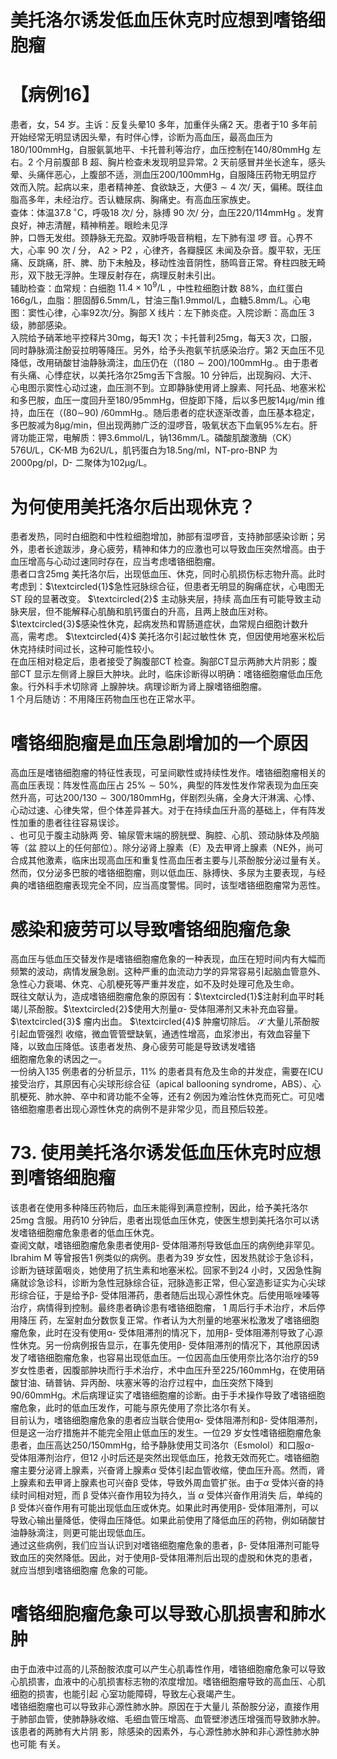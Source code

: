 # 美托洛尔诱发低血压休克时应想到嗜铬细胞瘤  
# 【病例16】  
患者，女，54 岁。主诉：反复头晕10 多年，加重伴头痛2 天。患者于10 多年前开始经常无明显诱因头晕，有时伴心悸，诊断为高血压，最高血压为$180/100\mathrm{mmHg}$，自服氨氯地平、卡托普利等治疗，血压控制在$140/80\mathrm{mmHg}$ 左右。2 个月前腹部 B 超、胸片检查未发现明显异常。2 天前感冒并坐长途车，感头晕、头痛伴恶心，上腹部不适，测血压$200/100\mathrm{mmHg}$，自服降压药物无明显疗效而入院。起病以来，患者精神差、食欲缺乏，大便$3\sim4$ 次/ 天，偏稀。既往血脂高多年，未经治疗。否认糖尿病、胸痛史。有高血压家族史。  
查体：体温$37.8\,^{\circ}\mathrm{C}$，呼吸18 次/ 分，脉搏 90 次/ 分，血压$220/114\mathrm{mmHg}$ 。发育良好，神志清醒，精神稍差。眼睑未见浮  
肿，口唇无发绀。颈静脉无充盈。双肺呼吸音稍粗，左下肺有湿 啰 音。心界不大，心率  90  次 /  分， $\mathrm{A}2>\mathrm{P}2$ ，心律齐，各瓣膜区 未闻及杂音。腹平软，无压痛、反跳痛，肝、脾、肋下未触及，移动性浊音阴性，肠鸣音正常。脊柱四肢无畸形，双下肢无浮肿。生理反射存在，病理反射未引出。  
辅助检查：血常规：白细胞 $11.4\times10^{9}/\mathrm{L}$ ，中性粒细胞计数 $88\%$，血红蛋白$166\mathrm{g/L}$，血脂：胆固醇$6.5\mathrm{mm}/\mathrm{L}$，甘油三酯1.9mmol/L，血糖$5.8\mathrm{mm}/\mathrm{L}$。心电图：窦性心律，心率92次/分。胸部 X  线片：左下肺炎症。入院诊断：高血压 3  级，肺部感染。  
入院给予硝苯地平控释片$30\mathrm{mg}$，每天1 次；卡托普利$25\mathrm{mg}$，每天3 次，口服，同时静脉滴注酚妥拉明等降压。另外，给予头孢氨苄抗感染治疗。第2 天血压不见降低，改用硝酸甘油静脉滴注，血压仍在（$\left(180\sim200\right)/100\mathrm{mmHg}.$。由于患者有头痛、心悸症状，以美托洛尔$25\mathrm{mg}$舌下含服。10 分钟后，出现胸闷、大汗、心电图示窦性心动过速，血压测不到。立即静脉使用肾上腺素、阿托品、地塞米松和多巴胺，血压一度回升至$180/95\mathrm{mmHg}$，但旋即下降，后以多巴胺$14\upmu\mathrm{g/min}$ 维持，血压在（$(80\mathrm{\sim}90)\;/60\mathrm{mmHg}.$。随后患者的症状逐渐改善，血压基本稳定，多巴胺减为$8\upmu\mathrm{g}/\mathrm{min}$，但出现两肺广泛的湿啰音，吸氧状态下血氧$95\%$左右。肝肾功能正常，电解质：钾3.6mmol/L，钠$136\mathrm{mm}/\mathrm{L}$。磷酸肌酸激酶（CK）576U/L，CK-MB 为62U/L，肌钙蛋白为$18.5\mathrm{ng/ml}$，NT-pro-BNP 为$2000{\mathrm{pg}}/{\mathrm{pl}}$，D- 二聚体为$102\upmu\mathrm{g/L}$。  
#  为何使用美托洛尔后出现休克？  
患者发热，同时白细胞和中性粒细胞增加，肺部有湿啰音，支持肺部感染诊断；另外，患者长途跋涉，身心疲劳，精神和体力的应激也可以导致血压突然增高。由于血压增高与心动过速同时存在，应当考虑嗜铬细胞瘤。  
患者口含$25\mathrm{mg}$ 美托洛尔后，出现低血压、休克，同时心肌损伤标志物升高。此时考虑到：$\textcircled{1}$急性冠脉综合征，但患者无明显的胸痛症状，心电图无 ST  段的显著改变。 $\textcircled{2}$ 主动脉夹层，持续 高血压有可能导致主动脉夹层，但不能解释心肌酶和肌钙蛋白的升高，且两上肢血压对称。$\textcircled{3}$感染性休克，起病发热和胃肠道症状，血常规白细胞计数升高，需考虑。 $\textcircled{4}$ 美托洛尔引起过敏性休 克，但因使用地塞米松后休克持续时间过长，这种可能性较小。  
在血压相对稳定后，患者接受了胸腹部CT 检查。胸部CT显示两肺大片阴影；腹部CT 显示左侧肾上腺巨大肿块。此时，临床诊断得以明确：嗜铬细胞瘤低血压危象。行外科手术切除肾 上腺肿块。病理诊断为肾上腺嗜铬细胞瘤。  
1 个月后随访：不用降压药物血压也在正常水平。  
#  嗜铬细胞瘤是血压急剧增加的一个原因  
高血压是嗜铬细胞瘤的特征性表现，可呈间歇性或持续性发作。嗜铬细胞瘤相关的高血压表现：阵发性高血压占 $25\%\sim50\%$，典型的阵发性发作常表现为血压突然升高，可达$200/130\sim300/180\mathrm{mmHg}$，伴剧烈头痛，全身大汗淋漓、心悸、心动过速、心律失常，但个体差异甚大。对于在持续血压升高的基础上，伴有阵发性加重的患者往往容易误诊。  
、也可见于腹主动脉两 旁、输尿管末端的膀胱壁、胸腔、心肌、颈动脉体及颅脑等（盆 腔以上的任何部位）。除分泌肾上腺素（E）及去甲肾上腺素（NE外，尚可合成其他激素，临床出现高血压和重复性高血压者主要与儿茶酚胺分泌过量有关。然而，仅分泌多巴胺的嗜铬细胞瘤，则以低血压、脉搏快、多尿为主要表现，与经典的嗜铬细胞瘤表现完全不同，应当高度警惕。同时，该型嗜铬细胞瘤常为恶性。  
#  感染和疲劳可以导致嗜铬细胞瘤危象  
高血压与低血压交替发作是嗜铬细胞瘤危象的一种表现，血压在短时间内有大幅而频繁的波动，病情发展急剧。这种严重的血流动力学的异常容易引起脑血管意外、急性心力衰竭、休克、心肌梗死等严重并发症，如不及时处理可危及生命。  
既往文献认为，造成嗜铬细胞瘤危象的原因有：$\textcircled{1}$注射利血平时耗竭儿茶酚胺。$\textcircled{2}$使用大剂量$\alpha$- 受体阻滞剂又未补充血容量。 $\textcircled{3}$ 瘤内出血。 $\textcircled{4}$ 肿瘤切除后。 $\mathcal{S}$ 大量儿茶酚胺引起血管强烈 收缩，微血管管壁缺氧，通透性增高，血浆渗出，有效血容量下降，以致血压降低。该患者发热、身心疲劳可能是导致诱发嗜铬  
细胞瘤危象的诱因之一。  
一份纳入135 例患者的分析显示，$11\%$ 的患者具有危及生命的并发症，需要在ICU 接受治疗，其原因有心尖球形综合征（apical ballooning syndrome，ABS）、心肌梗死、肺水肿、卒中和肾功能不全等，还有2 例因为难治性休克而死亡。可见嗜铬细胞瘤患者出现心源性休克的病例不是非常少见，而且预后较差。  
# 73. 使用美托洛尔诱发低血压休克时应想到嗜铬细胞瘤  
该患者在使用多种降压药物后，血压未能得到满意控制，因此，给予美托洛尔$25\mathrm{mg}$ 含服。用药10 分钟后，患者出现低血压休克，使医生想到美托洛尔可以诱发嗜铬细胞瘤危象患者的低血压休克。  
查阅文献，嗜铬细胞瘤危象患者使用β- 受体阻滞剂导致低血压的病例绝非罕见。Ibrahim M 等曾报告1 例类似的病例。患者为39 岁女性，因发热就诊于急诊科，诊断为链球菌咽炎，她使用了抗生素和地塞米松。回家不到24 小时，又因急性胸痛就诊急诊科，诊断为急性冠脉综合征，冠脉造影正常，但心室造影证实为心尖球形综合征，于是给予β- 受体阻滞药，患者随后出现心源性休克。后使用哌唑嗪等治疗，病情得到控制。最终患者确诊患有嗜铬细胞瘤， 1  周后行手术治疗，术后停用降压 药，左室射血分数恢复正常。作者认为大剂量的地塞米松激发了嗜铬细胞瘤危象，此时在没有使用α- 受体阻滞剂的情况下，加用β- 受体阻滞剂导致了心源性休克。另一份病例报告显示，在事先使用β- 受体阻滞剂的情况下，其他原因诱发了嗜铬细胞瘤危象，也容易出现低血压。一位因高血压使用奈比洛尔治疗的59 岁女性患者，因腹部肿块而行手术治疗，术中血压升至$225/160\mathrm{mmHg}$，在使用硝酸甘油、硝普钠、异丙酚、呋塞米等的治疗过程中，血压突然下降到$90/60\mathrm{mmHg}$。术后病理证实了嗜铬细胞瘤的诊断。由于手术操作导致了嗜铬细胞瘤危象，此时的低血压发作，可能与原先使用了奈比洛尔有关。  
目前认为，嗜铬细胞瘤危象的患者应当联合使用α- 受体阻滞剂和β- 受体阻滞剂，但是这一治疗措施并不能完全阻止低血压的发生。一位29 岁女性嗜铬细胞瘤危象患者，血压高达$250/150\mathrm{mmHg}$，给予静脉使用艾司洛尔（Esmolol）和口服$\alpha$- 受体阻滞剂治疗，但12 小时后还是突然出现低血压，抢救无效而死亡。嗜铬细胞瘤主要分泌肾上腺素，兴奋肾上腺素$\alpha$ 受体引起血管收缩，使血压升高。然而，肾上腺素和去甲肾上腺素也可兴奋β 受体，导致外周血管扩张。由于$\alpha$ 受体兴奋的持续时间相对短，而 $\upbeta$  受体兴奋作用较为持久，当 $\alpha$  受体兴奋作用消失 后，单纯的β 受体兴奋作用有可能出现低血压或休克。如果此时再使用β- 受体阻滞剂，可以导致心输出量降低，使得血压降低。如果此前使用了降低血压的药物，例如硝酸甘油静脉滴注，则更可能出现低血压。  
通过这些病例，我们应当认识到对嗜铬细胞瘤危象的患者，β- 受体阻滞剂可能导致血压的突然降低。因此，对于使用$\upbeta$-受体阻滞剂后出现的虚脱和休克的患者，就应当想到嗜铬细胞瘤 危象的可能。  
#  嗜铬细胞瘤危象可以导致心肌损害和肺水肿  
由于血液中过高的儿茶酚胺浓度可以产生心肌毒性作用，嗜铬细胞瘤危象可以导致心肌损害，血液中的心肌损害标志物的浓度增加。嗜铬细胞瘤导致的高血压、心肌细胞的损害，也能引起 心室功能障碍，导致左心衰竭产生。  
嗜铬细胞瘤也可以导致非心源性肺水肿。原因在于大量儿 茶酚胺分泌，直接作用于肺部血管，使肺静脉收缩、毛细血管压增高、血管壁渗透压增强而导致肺水肿。该患者的两肺有大片阴 影，除感染的因素外，与心源性肺水肿和非心源性肺水肿也可能 有关。  
